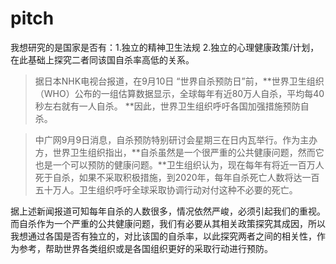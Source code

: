 # pitch
我想研究的是国家是否有：1.独立的精神卫生法规 2.独立的心理健康政策/计划，在此基础上探究二者同该国自杀率高低的关系。

>据日本NHK电视台报道，在9月10日 “世界自杀预防日”前，**世界卫生组织（WHO）公布的一组估算数据显示，全球每年有近80万人自杀，平均每40秒左右就有一人自杀。 **因此，世界卫生组织呼吁各国加强措施预防自杀。   

>中广网9月9日消息，自杀预防特别研讨会星期三在日内瓦举行。作为主办方，世界卫生组织指出，**自杀虽然是一个很严重的公共健康问题，然而它也是一个可以预防的健康问题。**卫生组织认为，现在每年有将近一百万人死于自杀，如果不采取积极措施，到2020年，每年自杀死亡人数将达一百五十万人。卫生组织呼吁全球采取协调行动对付这种不必要的死亡。

据上述新闻报道可知每年自杀的人数很多，情况依然严峻，必须引起我们的重视。而自杀作为一个严重的公共健康问题，我们有必要从其相关政策探究其成因，所以我想通过各国是否有独立的，对比该国的自杀率，以此探究两者之间的相关性，作为参考，帮助世界各类组织或是各国组织更好的采取行动进行预防。
